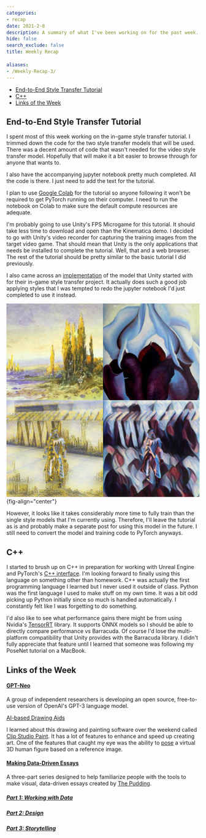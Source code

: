 ```yaml
---
categories:
- recap
date: 2021-2-8
description: A summary of what I've been working on for the past week.
hide: false
search_exclude: false
title: Weekly Recap

aliases:
- /Weekly-Recap-3/
---
```


* [End-to-End Style Transfer Tutorial](#end-to-end-style-transfer-tutorial)
* [C++](#c++)
* [Links of the Week](#links-of-the-week)

## End-to-End Style Transfer Tutorial

I spent most of this week working on the in-game style transfer tutorial. I trimmed down the code for the two style transfer models that will be used. There was a decent amount of code that wasn't needed for the video style transfer model. Hopefully that will make it a bit easier to browse through for anyone that wants to.

I also have the accompanying jupyter notebook pretty much completed. All the code is there. I just need to add the text for the tutorial.

I plan to use [Google Colab](https://colab.research.google.com/notebooks/intro.ipynb) for the tutorial so anyone following it won't be required to get PyTorch running on their computer. I need to run the notebook on Colab to make sure the default compute resources are adequate.

I'm probably going to use Unity's FPS Microgame for this tutorial. It should take less time to download and open than the Kinematica demo. I decided to go with Unity's video recorder for capturing the training images from the target video game. That should mean that Unity is the only applications that needs be installed to complete the tutorial. Well, that and a web browser. The rest of the tutorial should be pretty similar to the basic tutorial I did previously.

I also came across an [implementation](https://github.com/magenta/magenta/tree/master/magenta/models/arbitrary_image_stylization) of the model that Unity started with for their in-game style transfer project. It actually does such a good job applying styles that I was tempted to redo the jupyter notebook I'd just completed to use it instead.

![](./images/arbitrary-style-model.jpg){fig-align="center"}

However, it looks like it takes considerably more time to fully train than the single style models that I'm currently using. Therefore, I'll leave the tutorial as is and probably make a separate post for using this model in the future. I still need to convert the model and training code to PyTorch anyways.

## C++

I started to brush up on C++ in preparation for working with Unreal Engine and PyTorch's [C++ interface](https://pytorch.org/tutorials/advanced/cpp_frontend.html). I'm looking forward to finally using this language on something other than homework. C++ was actually the first programming language I learned but I never used it outside of class. Python was the first language I used to make stuff on my own time. It was a bit odd picking up Python initially since so much is handled automatically. I constantly felt like I was forgetting to do something.

I'd also like to see what performance gains there might be from using Nvidia's [TensorRT](https://developer.nvidia.com/TensorRT) library. It supports ONNX models so I should be able to directly compare performance vs Barracuda. Of course I'd lose the multi-platform compatibility that Unity provides with the Barracuda library. I didn't fully appreciate that feature until I learned that someone was following my PoseNet tutorial on a MacBook.



## Links of the Week

#### [GPT-Neo](https://www.eleuther.ai/projects/gpt-neo/)

A group of independent researchers is developing an open source, free-to-use version of OpenAI's GPT-3 language model.

[AI-based Drawing Aids](https://www.clipstudio.net/en/characterart/#func1_7)

I learned about this drawing and painting software over the weekend called [Clip Studio Paint](https://www.clipstudio.net/en/). It has a lot of features to enhance and speed up creating art. One of the features that caught my eye was the ability to [pose](https://www.clipstudio.net/en/characterart/#func1_7) a virtual 3D human figure based on a reference image.

#### [Making Data-Driven Essays](https://pudding.cool/process/how-to-make-dope-shit-part-1/)

A three-part series designed to help familiarize people with the tools to make visual, data-driven essays created by [The Pudding](https://pudding.cool/).

##### [Part 1: Working with Data](https://pudding.cool/process/how-to-make-dope-shit-part-1/)

##### [Part 2: Design](https://pudding.cool/process/how-to-make-dope-shit-part-2/)

##### [Part 3: Storytelling](https://pudding.cool/process/how-to-make-dope-shit-part-3/)



<!-- Cloudflare Web Analytics --><script defer src='https://static.cloudflareinsights.com/beacon.min.js' data-cf-beacon='{"token": "56b8d2f624604c4891327b3c0d9f6703"}'></script><!-- End Cloudflare Web Analytics -->